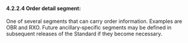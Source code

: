 #### 4.2.2.4 Order detail segment:

One of several segments that can carry order information. Examples are OBR and RXO. Future ancillary‑specific segments may be defined in subsequent releases of the Standard if they become necessary.
